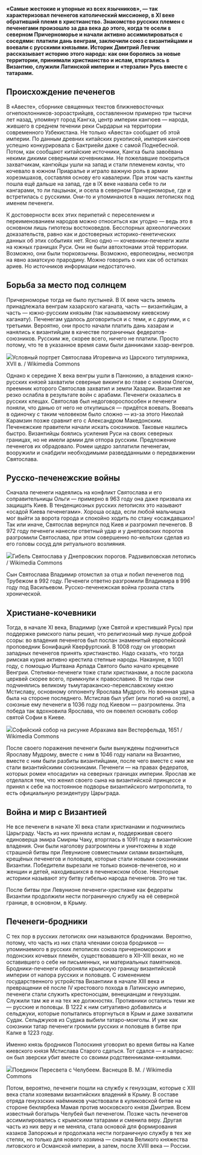 **«Самые жестокие и упорные из всех язычников», — так характеризовал печенегов католический миссионер, в XI веке обративший племя в христианство. Знакомство русских племен с печенегами произошло за два века до этого, когда те осели в северном Причерноморье и начали активно ассимилироваться с соседями: платили дань венграм, заключили союз с византийцами и воевали с русскими князьями. Историк Дмитрий Левчик рассказывает историю этого народа: как они боролись за новые территории, принимали христианство и ислам, вторгались в Византию, служили Латинской империи и «терзали» Русь вместе с татарами.**  


## Происхождение печенегов

В «Авесте», сборнике священных текстов ближневосточных огнепоклонников-зороастрийцев, составленном примерно три тысячи лет назад, упомянут город Кангха, центр империи кангюев — народа, жившего в среднем течении реки Сырдарьи на территории современного Узбекистана. Не только «Авеста» сообщает об этой империи. По данным древних китайских рукописей, империя кангюев успешно конкурировала с Бактрией‌и даже с самой Поднебесной. Потом, как сообщают китайские источники, Кангха была завоёвана некими дикими северными кочевниками. Не пожелавшие покориться захватчикам, кангюйцы ушли на запад и стали племенем _канлы_, что кочевало в южном Приаралье и играло важную роль в армии хорезмшахов‌, составляя основу его кавалерии. При этом часть канглы пошла ещё дальше на запад, где в IX веке назвала себя то ли кангарами, то ли пацзынак, и осела в северном Причерноморье, где и встретилась с русскими. Они-то и упоминаются в наших летописях под именем печенеги.

К достоверности всех этих перипетий с переселением и переименованием народов можно относиться как угодно — ведь это в основном лишь гипотезы востоковедов. Бесспорных археологических доказательств, равно как и достоверных историко-генетических данных об этих событиях нет. Ясно одно — кочевники-печенеги жили на южных границах Руси. Они не были автохтонами этой территории. Возможно, они были тюркоязычны. Возможно, европеоидны, несмотря на явно азиатскую прародину. Можно говорить о них как об остатках ариев. Но источников информации недостаточно.

## Борьба за место под солнцем

Причерноморье тогда не было пустыней. В IX веке часть земель принадлежала венграм хазарского каганата, часть — византийцам, а часть — южно-русским князьям (так называемому киевскому каганату). Печенегам удалось договориться и с теми, и с другими, и с третьими. Вероятно, они просто начали платить дань хазарам и нанялись к византийцам в качестве пограничных федератов-союзников. Русским же, скорее всего, ничего не платили. Просто потому, что те в указанное время сами были данниками хазар-венгров‌.

![](https://assets.discours.io/unsafe/900x/production/image/87131890-7d76-11ea-93ad-277eaed5f223.png)Условный портрет Святослава Игоревича из Царского титулярника, XVII в. / Wikimedia Commons

Однако к середине X века венгры ушли в Паннонию‌, а владения южно-русских князей захватили северные викинги во главе с князем Олегом, преемник которого Святослав захватил и земли Хазарии. Византия же резко ослабла в результате войн с арабами. Печенеги оказались в русских клещах. Святослав был недоговороспособен и печенеги поняли, что данью от него не откупишься — придётся воевать. Воевать в одиночку с таким человеком было сложно — из-за этого Николай Карамзин позже сравнит его с Александром Македонским. Печенежские правители начали искать союзников. Таковые нашлись быстро. Византийцы боялись усиления Руси на своих северных границах, но не имели армии для отпора русским. Предложение печенегов их обрадовало. Ромеи щедро заплатили печенегам, вооружили и снабдили необходимыми разведданными о передвижении Святослава.​

## Русско-печенежские войны

Сначала печенеги надеялись на конфликт Святослава и его соправительницы Ольги — примерно в 963 году она даже призвала их защищать Киев. В тенденциозных русских летописях это называют «осадой Киева печенегами». Хороша осада, если любой мальчишка мог выйти за ворота города и спокойно ходить по стану «осаждавших»!‌ Так или иначе, Святослав вернулся под Киев и разгромил печенегов. В 972 году печенеги нанесли ответный удар и у днепровских порогов разгромили Святослава, при этом совершенно по-кельтски сделав из его головы сосуд для ритуального возлияния.

![](https://assets.discours.io/unsafe/900x/production/image/cefa1410-7d76-11ea-93ad-277eaed5f223.jpeg)Гибель Святослава у Днепровских порогов. Радзивиловская летопись / Wikimedia Commons

Сын Святослава Владимир отомстил за отца и побил печенегов под Трубежом в 992 году. Печенеги ответно разгромили Владимира в 996 году под Васильевом. Русско-печенежская война грозила стать хронической.

## Христиане-кочевники

Тогда, в начале XI века, Владимир (уже Святой и крестивший Русь) при поддержке римского папы решил, что религиозный мир лучше доброй ссоры: во владения печенегов был послан знаменитый европейский проповедник Бонифаций Кверфуртский. В 1008 году он уговорил западных печенегов принять христианство‌. Надо сказать, что тогда римская курия активно крестила степные народы. Накануне, в 1001 году, с помощью Иштвана Арпада Святого было начато крещение Венгрии. Степняки-печенеги тоже стали христианами, а после раскола церквей скорее всего, примкнули к православию. В те годы они подчинялись великому тьмутараканско-переяславскому князю Мстиславу, основному оппоненту Ярослава Мудрого. Но военная удача была на стороне последнего. Мстислав был убит (или погиб на охоте), а союзные ему печенеги в 1036 году под Киевом — разгромлены. Эта победа так вдохновила Ярослава, что он повелел основать собор святой Софии в Киеве.

![](https://assets.discours.io/unsafe/900x/production/image/65ed9270-7d77-11ea-93ad-277eaed5f223.jpg)Софийский собор на рисунке Абрахама ван Вестерфельда, 1651 / Wikimedia Commons

После своего поражения печенеги были вынуждены подчиниться Ярославу Мудрому, вместе с ним в 1046 году напали на Византию, вместе с ним были разбиты византийцами, после чего вместе с ним же стали византийскими союзниками. Печенеги — на правах федератов‌, которых ромеи «посадили» на северных границах империи. Ярослав же отделался тем, что женил своего сына на византийской принцессе и принял к себе на постоянное подворье византийского митрополита, то есть официальную резидентуру Царьграда.

## Война и мир с Византией

Не все печенеги в начале XI века стали христианами и подчинились Царьграду. Часть из них приняла ислам и, поддерживая своего единоверца эмира Смирны Чаку, вторглась в 1091 году в византийские владения. Они были наголову разгромлены и уничтожены в ходе страшной битвы при Левунионе совместными силами византийцев, крещёных печенегов и половцев, которые стали новыми союзниками Византии. Победители вырезали не только воинов-печенегов, но и женщин и детей, находившихся в печенежском обозе. Некоторые историки называют эту битву гибелью народа печенегов. Это не так.

После битвы при Левунионе печенеги-христиане как федераты Византии продолжили нести пограничную службу на её северной границе, в основном, в Крыму.

## Печенеги-бродники

С тех пор в русских летописях они называются бродниками. Вероятно, потому, что часть из них стала членами союза бродников — упоминаемого в русских летописях союза причерноморских и подонских кочевых племён, существовавшего в XII–XIII веках, но не оставившего о себе ни письменных, ни материальных памятников. Бродники-печенеги обороняли крымскую границу византийской империи от напора русских и половцев. С изменением государственного устройства Византиии в начале XIII века и превращении её после IV крестового похода в Латинскую империю, печенеги стали служить крестоносцам, венецианцам и генуэзцам. Служили там же и на тех же должностях. Противники остались теми же — русские и половцы. В 1222 к ним ситуативно добавились и сельджуки‌, которые попытались вторгнуться в Крым и даже захватили Судак. Сельджуков из Судака выбили татаро-монголы. И уже как союзники татар печенеги громили русских и половцев в битве при Калке в 1223 году. 

Именно князь бродников Полоскиня‌ уговорил во время битвы на Калке киевского князя Мстислава Старого сдаться. Тот сдался — и напрасно: он был зверски убит вместе со своими родственниками-князьями.

![](https://assets.discours.io/unsafe/900x/production/image/775702c0-7d78-11ea-93ad-277eaed5f223.jpg)Поединок Пересвета с Челубеем. Васнецов В. М. / Wikimedia Commons

Потом, вероятно, печенеги пошли на службу к генуэзцам, которые с XIII века стали хозяевами византийских владений в Крыму. В составе отряда генуэзских наёмников участвовали в куликовской битве на стороне беклярбека‌ Мамая против московского князя Дмитрия. Всем известный богатырь Челубей был печенегом. Позже часть печенегов ассимилировались с крымскими татарами и сменила веру. Другая часть из них веру и не меняла, стала основой для формирования казаков Запорожья и продолжала нести пограничную службу в тех же степях, но только для нового хозяина — сначала Великого княжества литовского и Османской империи, а затем, после XVIII века — России.

